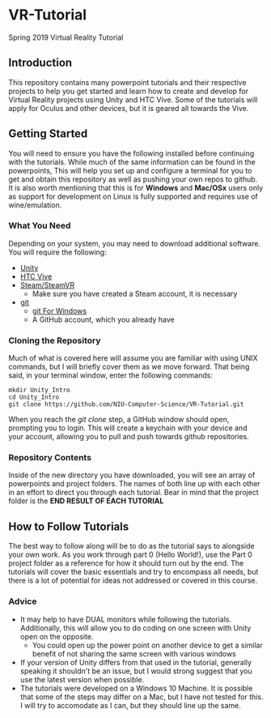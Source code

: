# VR-Tutorial
Spring 2019 Virtual Reality Tutorial

## Introduction
This repository contains many powerpoint tutorials and their respective projects to help you get started and learn how to create and develop for Virtual Reality projects using Unity and HTC Vive. Some of the tutorials will apply for Oculus and other devices, but it is geared all towards the Vive.

## Getting Started
You will need to ensure you have the following installed before continuing with the tutorials. While much of the same information can be found in the powerpoints, This will help you set up and configure a terminal for you to get and obtain this repository as well as pushing your own repos to github.
It is also worth mentioning that this is for **Windows** and **Mac/OSx** users only as support for development on Linux is fully supported and requires use of wine/emulation.

### What You Need
Depending on your system, you may need to download additional software. You will require the following:
 * [Unity](https://store.unity.com/products/unity-personal?_ga=2.89237214.490171809.1550457455-987882329.1548438669)
 * [HTC Vive](https://www.vive.com/us/)
 * [Steam/SteamVR](https://www.store.steampowered.com/)
   * Make sure you have created a Steam account, it is necessary
 * [git](https://git-scm.com/downloads)
   * [git For Windows](https://gitforwindows.org/)
   * A GitHub account, which you already have
   
### Cloning the Repository
Much of what is covered here will assume you are familiar with using UNIX commands, but I will briefly cover them as we move forward. That being said, in your terminal window, enter the following commands:
```shell
mkdir Unity_Intro
cd Unity_Intro
git clone https://github.com/NIU-Computer-Science/VR-Tutorial.git
```
When you reach the *git clone* step, a GitHub window should open, prompting you to login. This will create a keychain with your device and your account, allowing you to pull and push towards github repositories.

### Repository Contents
Inside of the new directory you have downloaded, you will see an array of powerpoints and project folders. The names of both line up with each other in an effort to direct you through each tutorial. Bear in mind that the project folder is the **END RESULT OF EACH TUTORIAL**

## How to Follow Tutorials
The best way to follow along will be to do as the tutorial says to alongside your own work. As you work through part 0 (Hello World!), use the Part 0 project folder as a reference for how it should turn out by the end. The tutorials will cover the basic essentials and try to encompass all needs, but there is a lot of potential for ideas not addressed or covered in this course.

### Advice
 * It may help to have DUAL monitors while following the tutorials. Additionally, this will allow you to do coding on one screen with Unity open on the opposite.
   * You could open up the power point on another device to get a similar benefit of not sharing the same screen with various windows
 * If your version of Unity differs from that used in the tutorial, generally speaking it shouldn't be an issue, but I would strong suggest that you use the latest version when possible.
 * The tutorials were developed on a Windows 10 Machine. It is possible that some of the steps may differ on a Mac, but I have not tested for this. I will try to accomodate as I can, but they should line up the same.

